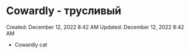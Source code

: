 # Cowardly - трусливый

Created: December 12, 2022 8:42 AM
Updated: December 12, 2022 8:42 AM

- Cowardly cat